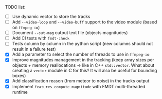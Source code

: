 TODO list:
- [ ] Use dynamic vector to store the tracks
- [ ] Add `--video-loop` and `--video-buff` support to the video module (based 
      on `ffmpeg-io`)
- [ ] Document `--out-mag` output text file (objects magnitudes)
- [ ] Add CI tests with `fmdt-check` 
- [ ] Tests column by column in the python script (new columns should not result 
      in a failure test)
- [x] Add a parameter to select the number of threads to use in `ffmpeg-io`
- [x] Improve magnitudes management in the tracking (keep array sizes per 
      objects + memory reallocations => like in C++ `std::vector`. What about
      creating a `vector` module in C for this? It will also be useful for 
      bounding boxes)
- [x] Add classification reason (from meteor to noise) in the tracks output
- [x] Implement `features_compute_magnitude` with FMDT multi-threaded runtime